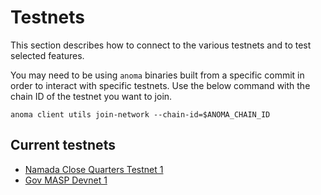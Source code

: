 # Testnets

This section describes how to connect to the various testnets and to test selected features.

You may need to be using `anoma` binaries built from a specific commit in order to interact with specific testnets. Use the below command with the chain ID of the testnet you want to join.

```shell
anoma client utils join-network --chain-id=$ANOMA_CHAIN_ID
```

## Current testnets
- [Namada Close Quarters Testnet 1](namada-close-quarters-testnet-1.md)
- [Gov MASP Devnet 1](gov-masp-devnet-1.md)
